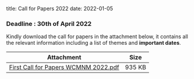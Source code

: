 title: Call for Papers 2022
date: 2022-01-05
 
### Deadline : 30th of April 2022

Kindly download the call for papers in the attachment below, it contains all the relevant information including a list of themes and **important dates**.

| Attachment | Size |
|---|---|
|<a href="/files/First Call for Papers WCMNM 2022.pdf">First Call for Papers WCMNM 2022.pdf</a> | 935 KB |

